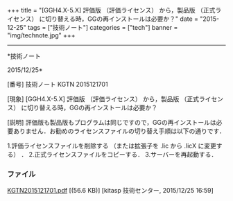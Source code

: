 ﻿+++
title = "[GGH4.X-5.X] 評価版 （評価ライセンス） から，製品版 （正式ライセンス） に切り替える時，GGの再インストールは必要か？"
date = "2015-12-25"
tags = ["技術ノート"]
categories = ["tech"]
banner = "img/technote.jpg"
+++

-----------------------------------------------------------------------------------------------------------------------------

*技術ノート

2015/12/25*


[番号]
技術ノート KGTN 2015121701

[現象]
[GGH4.X-5.X] 評価版 （評価ライセンス） から，製品版 （正式ライセンス）
に切り替える時，GGの再インストールは必要か？

[説明]
評価版も製品版もプログラムは同じですので，GGの再インストールは必要ありません．お勧めのライセンスファイルの切り替え手順は以下の通りです．

1.評価ライセンスファイルを削除する （または拡張子を .lic から .licX
に変更する） ．
2.正式ライセンスファイルをコピーする．
3.サーバーを再起動する．


### ファイル

 
 


[KGTN2015121701.pdf](http://techreport.kitasp.net/attachments/download/2404/KGTN2015121701.pdf)
 [(56.6 KB)] [kitasp 技術センター, 2015/12/25
16:59]


 


 

